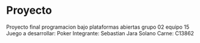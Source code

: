 # Proyecto
Proyecto final programacion bajo plataformas abiertas grupo 02
equipo 15
Juego a desarrollar: Poker
Integrante: Sebastian Jara Solano
Carne: C13862
